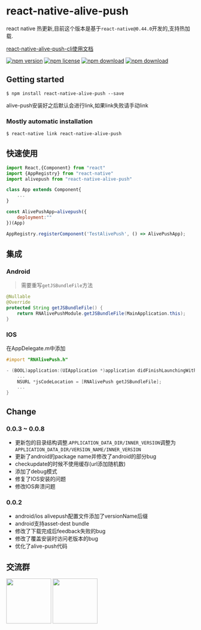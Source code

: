 # react-native-alive-push

react native 热更新,目前这个版本是基于`react-native@0.44.0`开发的,支持热加载.

[react-native-alive-push-cli使用文档](./doc/cli.md)

<!-- badge -->

[![npm version](https://img.shields.io/npm/v/react-native-alive-push.svg)](https://www.npmjs.com/package/react-native-alive-push)
[![npm license](https://img.shields.io/npm/l/react-native-alive-push.svg)](https://www.npmjs.com/package/react-native-alive-push)
[![npm download](https://img.shields.io/npm/dm/react-native-alive-push.svg)](https://www.npmjs.com/package/react-native-alive-push)
[![npm download](https://img.shields.io/npm/dt/react-native-alive-push.svg)](https://www.npmjs.com/package/react-native-alive-push)

<!-- endbadge -->

## Getting started

`$ npm install react-native-alive-push --save`

alive-push安装好之后默认会进行link,如果link失败请手动link

### Mostly automatic installation

`$ react-native link react-native-alive-push`

## 快速使用

```javascript
import React,{Component} from "react"
import {AppRegistry} from "react-native"
import alivepush from "react-native-alive-push"

class App extends Component{
    ...
}

const AlivePushApp=alivepush({
    deployment:""
})(App)

AppRegistry.registerComponent('TestAlivePush', () => AlivePushApp);

```

## 集成

### Android

> 需要重写`getJSBundleFile`方法

```java
@Nullable
@Override
protected String getJSBundleFile() {
    return RNAlivePushModule.getJSBundleFile(MainApplication.this);
}
```

### IOS

在AppDelegate.m中添加 

```objective-c
#import "RNAlivePush.h"

- (BOOL)application:(UIApplication *)application didFinishLaunchingWithOptions:(NSDictionary *)launchOptions{
    ...
    NSURL *jsCodeLocation = [RNAlivePush getJSBundleFile];
    ...
} 
```

## Change

### 0.0.3 ~ 0.0.8

-   更新包的目录结构调整.`APPLICATION_DATA_DIR/INNER_VERSION`调整为`APPLICATION_DATA_DIR/VERSION_NAME/INNER_VERSION`
-   更新了android的package name并修改了android的部分bug
-   checkupdate的时候不使用缓存(url添加随机数)
-   添加了debug模式
-   修复了IOS安装的问题
-   修改IOS奔溃问题

### 0.0.2

-   android/ios alivepush配置文件添加了versionName后缀
-   android支持asset-dest bundle
-   修改了下载完成后feedback失败的bug
-   修改了覆盖安装时访问老版本的bug
-   优化了alive-push代码

## 交流群

<img src="https://raw.githubusercontent.com/alivepush/react-native-alive-push/master/assets/qr1.jpg" width="120"/>
<img src="https://raw.githubusercontent.com/alivepush/react-native-alive-push/master/assets/qr2.jpg" width="120"/>
